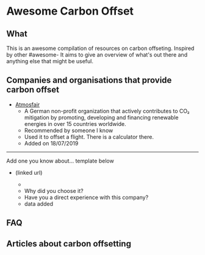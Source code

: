 # Awesome Carbon Offset

## What

This is an awesome compilation of resources on carbon offseting. Inspired by other #awesome-<programming thing> 
It aims to give an overview of what's out there and anything else that might be useful.

## Companies and organisations that provide carbon offset

* [Atmosfair](https://www.atmosfair.de/en/climate-protection-projects/) 
    * A German non-profit organization that actively contributes to CO₂ mitigation by promoting, developing and financing renewable energies in over 15 countries worldwide. 
    * Recommended by someone I know
    * Used it to offset a flight. There is a calculator there.
    * Added on 18/07/2019


---
Add one you know about... template below
* <company-name> (linked url) 
    * <short description>
    * Why did you choose it?
    * Have you a direct experience with this company?
    * data added

## FAQ


## Articles about carbon offsetting
